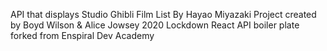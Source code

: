 API that displays Studio Ghibli Film List By Hayao Miyazaki
Project created by Boyd Wilson & Alice Jowsey 2020 Lockdown
React API boiler plate forked from Enspiral Dev Academy

